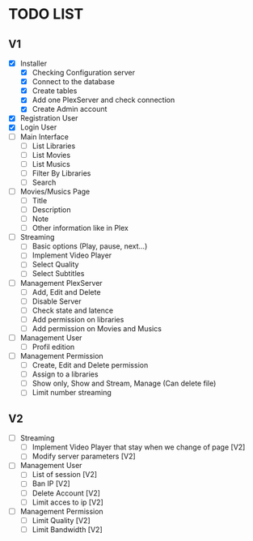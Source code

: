 # TODO LIST

## V1
- [x] Installer
  - [x] Checking Configuration server
  - [x] Connect to the database
  - [x] Create tables
  - [x] Add one PlexServer and check connection
  - [x] Create Admin account
- [x] Registration User
- [x] Login User
- [ ] Main Interface
  - [ ] List Libraries
  - [ ] List Movies
  - [ ] List Musics
  - [ ] Filter By Libraries
  - [ ] Search
- [ ] Movies/Musics Page
  - [ ] Title
  - [ ] Description
  - [ ] Note
  - [ ] Other information like in Plex
- [ ] Streaming
  - [ ] Basic options (Play, pause, next...)
  - [ ] Implement Video Player
  - [ ] Select Quality
  - [ ] Select Subtitles
- [ ] Management PlexServer
  - [ ] Add, Edit and Delete
  - [ ] Disable Server
  - [ ] Check state and latence
  - [ ] Add permission on libraries
  - [ ] Add permission on Movies and Musics
- [ ] Management User
  - [ ] Profil edition
- [ ] Management Permission
  - [ ] Create, Edit and Delete permission
  - [ ] Assign to a libraries
  - [ ] Show only, Show and Stream, Manage (Can delete file)
  - [ ] Limit number streaming

## V2
- [ ] Streaming
  - [ ] Implement Video Player that stay when we change of page [V2]
  - [ ] Modify server parameters [V2]
- [ ] Management User
  - [ ] List of session [V2]
  - [ ] Ban IP [V2]
  - [ ] Delete Account [V2]
  - [ ] Limit acces to ip [V2]
- [ ] Management Permission
  - [ ] Limit Quality [V2]
  - [ ] Limit Bandwidth [V2]
